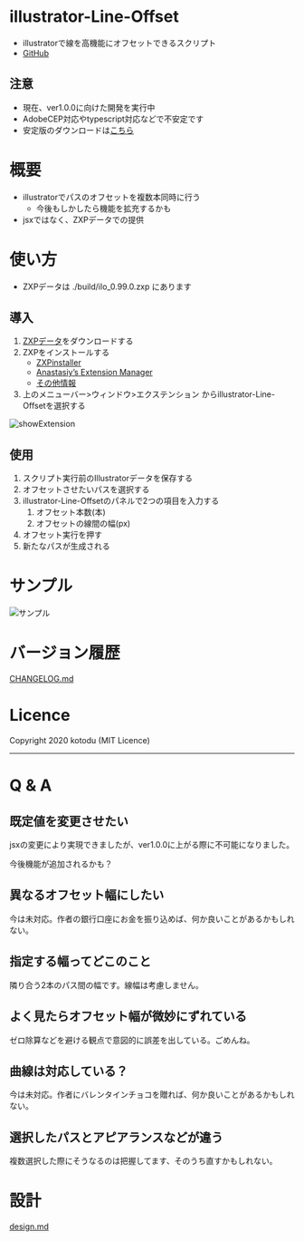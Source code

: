 # illustrator-Line-Offset
- illustratorで線を高機能にオフセットできるスクリプト
- [GitHub](https://github.com/kotodu/illustrator-Line-Offset/)

## 注意
- 現在、ver1.0.0に向けた開発を実行中
- AdobeCEP対応やtypescript対応などで不安定です
- 安定版のダウンロードは[こちら](https://github.com/kotodu/illustrator-Line-Offset/releases/tag/0.1.0)

# 概要
- illustratorでパスのオフセットを複数本同時に行う
    - 今後もしかしたら機能を拡充するかも
- jsxではなく、ZXPデータでの提供

# 使い方
- ZXPデータは ./build/ilo_0.99.0.zxp にあります

## 導入
1. [ZXPデータ](./build/ilo_0.99.0.zxp)をダウンロードする
2. ZXPをインストールする
    - [ZXPinstaller](https://zxpinstaller.com/)
    - [Anastasiy’s Extension Manager](http://install.anastasiy.com/)
    - [その他情報](https://helpx.adobe.com/jp/animate/kb/install-animate-extensions.html)
3. 上のメニューバー>ウィンドウ>エクステンション からillustrator-Line-Offsetを選択する

![showExtension](./docs/showExtension.png)

## 使用
1. スクリプト実行前のIllustratorデータを保存する
1. オフセットさせたいパスを選択する
1. illustrator-Line-Offsetのパネルで2つの項目を入力する
    1. オフセット本数(本)
    1. オフセットの線間の幅(px)
1. オフセット実行を押す
1. 新たなパスが生成される

# サンプル
![サンプル](./docs/lineOffset.PNG)

# バージョン履歴
[CHANGELOG.md](./CHANGELOG)

# Licence
Copyright 2020 kotodu (MIT Licence)

---------------------------------------------
# Q & A
## 既定値を変更させたい
jsxの変更により実現できましたが、ver1.0.0に上がる際に不可能になりました。

今後機能が追加されるかも？

## 異なるオフセット幅にしたい
今は未対応。作者の銀行口座にお金を振り込めば、何か良いことがあるかもしれない。

## 指定する幅ってどこのこと
隣り合う2本のパス間の幅です。線幅は考慮しません。

## よく見たらオフセット幅が微妙にずれている
ゼロ除算などを避ける観点で意図的に誤差を出している。ごめんね。

## 曲線は対応している？
今は未対応。作者にバレンタインチョコを贈れば、何か良いことがあるかもしれない。

## 選択したパスとアピアランスなどが違う
複数選択した際にそうなるのは把握してます、そのうち直すかもしれない。

# 設計
[design.md](./docs/design)

